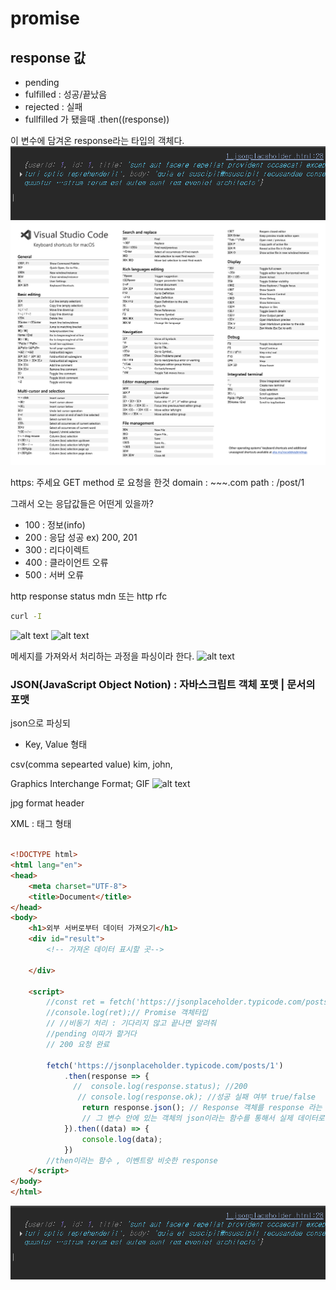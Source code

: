 # promise

## response 값
- pending
- fulfilled : 성공/끝났음
- rejected : 실패
- fullfilled 가 됐을때 .then((response))

이 변수에 담겨온 response라는 타입의 객체다.
![alt text](image.png)
![alt text](image-1.png)


https: 주세요
GET method 로 요청을 한것
domain : ~~~.com
path : /post/1

그래서 오는 응답값들은 어떤게 있을까?

- 100 : 정보(info)
- 200 : 응답 성공 ex) 200, 201
- 300 : 리다이렉트
- 400 : 클라이언트 오류
- 500 : 서버 오류


http response status mdn 또는 http rfc

```sh
curl -I 
```

![alt text](image-2.png)
![alt text](image-3.png)


메세지를 가져와서 처리하는 과정을 파싱이라 한다.
![alt text](image-4.png)



### JSON(JavaScript Object Notion) : 자바스크립트 객체 포맷 |  문서의 포맷
json으로 파싱되
- Key, Value 형태


csv(comma sepearted value)
kim, john, 
 
 
Graphics Interchange Format; GIF
![alt text](image-5.png)

jpg format header


XML : 태그 형태



```html

<!DOCTYPE html>
<html lang="en">
<head>
    <meta charset="UTF-8">
    <title>Document</title>
</head>
<body>
    <h1>외부 서버로부터 데이터 가져오기</h1>
    <div id="result">
        <!-- 가져온 데이터 표시할 곳-->

    </div>
    
    <script>
        //const ret = fetch('https://jsonplaceholder.typicode.com/posts/1')
        //console.log(ret);// Promise 객체타입
        // //비동기 처리 : 기다리지 않고 끝나면 알려줘
        //pending 이따가 할거다
        // 200 요청 완료

        fetch('https://jsonplaceholder.typicode.com/posts/1')
            .then(response => {
              //  console.log(response.status); //200
               // console.log(response.ok); //성공 실패 여부 true/false
                return response.json(); // Response 객체를 response 라는 변수에 담아서 왔는데 
                // 그 변수 안에 있는 객체의 json이라는 함수를 통해서 실제 데이터로 변환
            }).then((data) => {
                console.log(data);
            })
        //then이라는 함수 , 이벤트랑 비슷한 response
    </script>
</body>
</html>
```
![alt text](image.png)